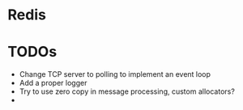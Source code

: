 # Redis

# TODOs

* Change TCP server to polling to implement an event loop
* Add a proper logger
* Try to use zero copy in message processing, custom allocators?
* 
